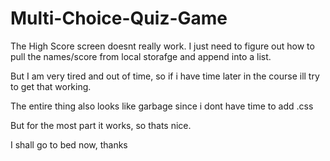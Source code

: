 # Multi-Choice-Quiz-Game

The High Score screen doesnt really work.
I just need to figure out how to pull the names/score from local storafge and append into a list.

But I am very tired and out of time, so if i have time later in the course ill try to get that working.


The entire thing also looks like garbage since i dont have time to add .css 

But for the most part it works, so thats nice.

I shall go to bed now, thanks
